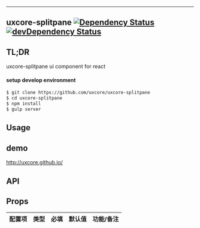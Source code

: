 ---

## uxcore-splitpane [![Dependency Status](http://img.shields.io/david/uxcore/uxcore-splitpane.svg?style=flat-square)](https://david-dm.org/uxcore/uxcore-splitpane) [![devDependency Status](http://img.shields.io/david/dev/uxcore/uxcore-splitpane.svg?style=flat-square)](https://david-dm.org/uxcore/uxcore-splitpane#info=devDependencies) 

## TL;DR

uxcore-splitpane ui component for react

#### setup develop environment

```sh
$ git clone https://github.com/uxcore/uxcore-splitpane
$ cd uxcore-splitpane
$ npm install
$ gulp server
```

## Usage

## demo
http://uxcore.github.io/

## API

## Props

| 配置项 | 类型 | 必填 | 默认值 | 功能/备注 |
|---|---|---|---|---|

